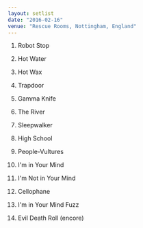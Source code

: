 ```yaml
---
layout: setlist
date: "2016-02-16"
venue: "Rescue Rooms, Nottingham, England"
---
```


 1. Robot Stop

 2. Hot Water

 3. Hot Wax

 4. Trapdoor

 5. Gamma Knife

 6. The River

 7. Sleepwalker

 8. High School

 9. People-Vultures

10. I'm in Your Mind

11. I'm Not in Your Mind

12. Cellophane

13. I'm in Your Mind Fuzz

14. Evil Death Roll
    (encore)

